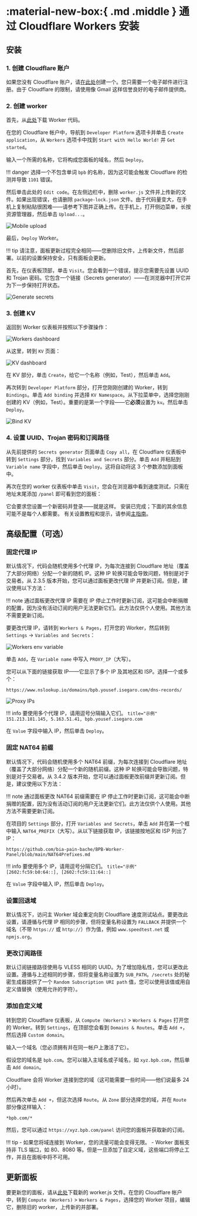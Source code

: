 # :material-new-box:{ .md .middle } 通过 Cloudflare Workers 安装

## 安装

### 1. 创建 Cloudflare 账户

如果您没有 Cloudflare 账户，请[在此处](https://dash.cloudflare.com/sign-up)创建一个。您只需要一个电子邮件进行注册。由于 Cloudflare 的限制，请使用像 Gmail 这样信誉良好的电子邮件提供商。

### 2. 创建 worker

首先，从[此处](https://github.com/bia-pain-bache/BPB-Worker-Panel/releases/latest/download/worker.js)下载 Worker 代码。

在您的 Cloudflare 帐户中，导航到 `Developer Platform` 选项卡并单击 `Create application`，从 `Workers` 选项卡中找到 `Start with Hello World!` 并 `Get started`。

输入一个所需的名称，它将构成您面板的域名，然后 `Deploy`。

!!! danger
    选择一个不包含单词 `bpb` 的名称，因为这可能会触发 Cloudflare 的检测并导致 `1101` 错误。

然后单击此处的 `Edit code`。在左侧边栏中，删除 `worker.js` 文件并上传新的文件。如果出现错误，也请删除 `package-lock.json` 文件。由于代码量变大，在手机上复制粘贴很困难——请参考下图并正确上传。在手机上，打开侧边菜单，长按资源管理器，然后单击 `Upload...`。

![Mobile upload](../images/worker-mobile-upload.jpg)

最后，`Deploy` Worker。

!!! tip
    请注意，面板更新过程完全相同——您删除旧文件，上传新文件，然后部署。以前的设置保持安全，只有面板会更新。

首先，在仪表板顶部，单击 `Visit`。您会看到一个错误，提示您需要先设置 UUID 和 Trojan 密码。它包含一个链接（Secrets generator）——在浏览器中打开它并为下一步保持打开状态。

![Generate secrets](../images/generate-secrets.jpg)

### 3. 创建 KV

返回到 Worker 仪表板并按照以下步骤操作：

![Workers dashboard](../images/nav-worker-dash.jpg)

从这里，转到 `KV` 页面：

![KV dashboard](../images/nav-dash-kv.jpg)

在 KV 部分，单击 `Create`，给它一个名称（例如，Test），然后单击 `Add`。

再次转到 `Developer Platform` 部分，打开您刚刚创建的 Worker，转到 `Bindings`。单击 `Add binding` 并选择 `KV Namespace`。从下拉菜单中，选择您刚刚创建的 KV（例如，Test）。重要的是第一个字段——它**必须**设置为 `kv`。然后单击 `Deploy`。

![Bind KV](../images/bind-kv.jpg)

### 4. 设置 UUID、Trojan 密码和订阅路径

从先前提供的 `Secrets generator` 页面单击 `Copy all`，在 Cloudflare 仪表板中转到 `Settings` 部分，找到 `Variables and Secrets` 部分。单击 `Add` 并粘贴到 `Variable name` 字段中，然后单击 `Deploy`。这将自动将这 3 个参数添加到面板中。

再次在您的 worker 仪表板中单击 `Visit`，您会在浏览器中看到速度测试，只需在地址末尾添加 `/panel` 即可看到您的面板：

它会要求您设置一个新密码并登录——就是这样。
安装已完成；下面的其余信息可能不是每个人都需要。
有关设置教程和提示，请参阅[主指南](../configuration/index.md)。

## 高级配置（可选）

### 固定代理 IP

默认情况下，代码会随机使用多个代理 IP，为每次连接到 Cloudflare 地址（覆盖了大部分网络）分配一个新的随机 IP。这种 IP 轮换可能会导致问题，特别是对于交易者。从 2.3.5 版本开始，您可以通过面板更改代理 IP 并更新订阅。但是，建议使用以下方法：

!!! note
    通过面板更改代理 IP 需要在 IP 停止工作时更新订阅，这可能会中断捐赠的配置，因为没有活动订阅的用户无法更新它们。此方法仅供个人使用。其他方法不需要更新订阅。

要更改代理 IP，请转到 `Workers & Pages`，打开您的 Worker，然后转到 `Settings` → `Variables and Secrets`：

![Workers env variable](../images/workers-variables.jpg)

单击 `Add`，在 `Variable name` 中写入 `PROXY_IP`（大写）。

您可以从下面的链接获取 IP——它显示了多个 IP 及其地区和 ISP。选择一个或多个：

```text
https://www.nslookup.io/domains/bpb.yousef.isegaro.com/dns-records/
```

![Proxy IPs](../images/proxy-ips.jpg)

!!! info
    要使用多个代理 IP，请用逗号分隔输入它们。
    ```title="示例"
    151.213.181.145, 5.163.51.41, bpb.yousef.isegaro.com
    ```

在 `Value` 字段中输入 IP，然后单击 `Deploy`。

### 固定 NAT64 前缀

默认情况下，代码会随机使用多个 NAT64 前缀，为每次连接到 Cloudflare 地址（覆盖了大部分网络）分配一个新的随机前缀。这种 IP 轮换可能会导致问题，特别是对于交易者。从 3.4.2 版本开始，您可以通过面板更改前缀并更新订阅。但是，建议使用以下方法：

!!! note
    通过面板更改 NAT64 前缀需要在 IP 停止工作时更新订阅，这可能会中断捐赠的配置，因为没有活动订阅的用户无法更新它们。此方法仅供个人使用。其他方法不需要更新订阅。

在项目的 `Settings` 部分，打开 `Variables and Secrets`，单击 `Add` 并在第一个框中输入 `NAT64_PREFIX`（大写）。从以下链接获取 IP，该链接按地区和 ISP 列出了 IP：

```text
https://github.com/bia-pain-bache/BPB-Worker-Panel/blob/main/NAT64Prefixes.md
```

!!! info
    要使用多个 IP，请用逗号分隔它们。
    ```title="示例"
    [2602:fc59:b0:64::], [2602:fc59:11:64::]
    ```

在 `Value` 字段中输入 IP，然后单击 `Deploy`。

### 设置回退域

默认情况下，访问主 Worker 域会重定向到 Cloudflare 速度测试站点。要更改此设置，请遵循与代理 IP 相同的步骤，但将变量名称设置为 `FALLBACK` 并提供一个域名（不带 `https://` 或 `http://`）作为值，例如 `www.speedtest.net` 或 `npmjs.org`。

### 更改订阅路径

默认订阅链接路径使用与 VLESS 相同的 UUID。为了增加隐私性，您可以更改此设置。遵循与上述相同的步骤，但将变量名称设置为 `SUB_PATH`。`/secrets` 处的秘密生成器提供了一个 `Random Subscription URI path` 值，您可以使用该值或用自定义值替换（使用允许的字符）。

### 添加自定义域

转到您的 Cloudflare 仪表板，从 `Compute (Workers)` > `Workers & Pages` 打开您的 Worker。转到 `Settings`，在顶部您会看到 `Domains & Routes`。单击 `Add +`，然后选择 `Custom domain`。

输入一个域名（您必须拥有并在同一帐户上激活了它）。

假设您的域名是 `bpb.com`。您可以输入主域名或子域名，如 `xyz.bpb.com`，然后单击 `Add domain`。

Cloudflare 会将 Worker 连接到您的域（这可能需要一些时间——他们说最多 24 小时）。

然后再次单击 `Add +`，但这次选择 `Route`。从 `Zone` 部分选择您的域，并在 `Route` 部分像这样输入：

```title="路由"
*bpb.com/*
```

然后，您可以通过 `https://xyz.bpb.com/panel` 访问您的面板并获取新的订阅。

!!! tip
    - 如果您将域连接到 Worker，您的流量可能会变得无限。
    - Worker 面板支持非 TLS 端口，如 80、8080 等。但是一旦添加了自定义域，这些端口将停止工作，并且在面板中将不可用。

## 更新面板

要更新您的面板，请从[此处](https://github.com/bia-pain-bache/BPB-Worker-Panel/releases/latest/download/worker.js)下载新的 worker.js 文件。在您的 Cloudflare 帐户中，转到 `Compute (Workers)` > `Workers & Pages`，选择您的 Worker 项目，编辑它，删除旧的 worker，上传新的并部署。